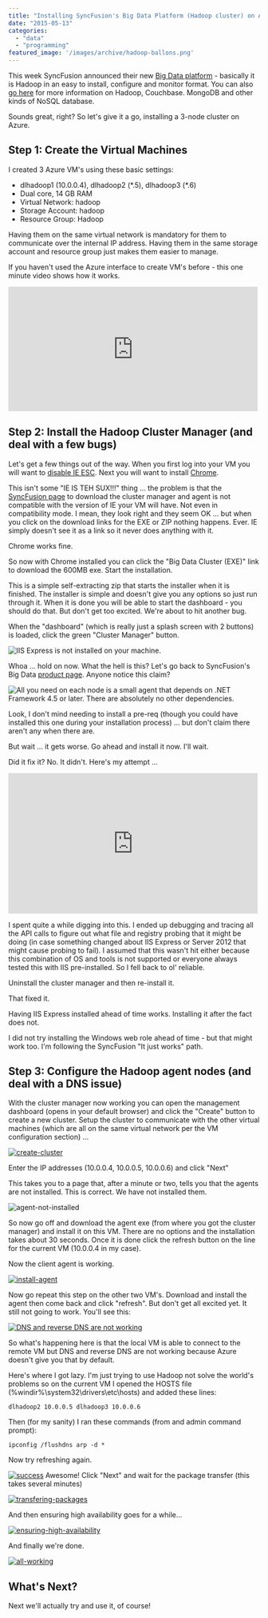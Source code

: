 ```yaml
---
title: "Installing SyncFusion's Big Data Platform (Hadoop cluster) on Azure Virtual Machines"
date: "2015-05-13"
categories: 
  - "data"
  - "programming"
featured_image: '/images/archive/hadoop-ballons.png'
---
```


This week SyncFusion announced their new [Big Data platform](http://syncfusion.com/products/big-data) - basically it is Hadoop in an easy to install, configure and monitor format. You can also [go here](https://www.couchbase.com/resources/why-nosql) for more information on Hadoop, Couchbase. MongoDB and other kinds of NoSQL database.

Sounds great, right? So let's give it a go, installing a 3-node cluster on Azure.

## Step 1: Create the Virtual Machines

I created 3 Azure VM's using these basic settings:

- dlhadoop1 (10.0.0.4), dlhadoop2 (\*.5), dlhadoop3 (\*.6)
- Dual core, 14 GB RAM
- Virtual Network: hadoop
- Storage Account: hadoop
- Resource Group: Hadoop

Having them on the same virtual network is mandatory for them to communicate over the internal IP address. Having them in the same storage account and resource group just makes them easier to manage.

If you haven't used the Azure interface to create VM's before - this one minute video shows how it works.

<iframe src="https://player.vimeo.com/video/127752937" width="500" height="249" frameborder="0" allowfullscreen="allowfullscreen"></iframe>

## Step 2: Install the Hadoop Cluster Manager (and deal with a few bugs)

Let's get a few things out of the way. When you first log into your VM you will want to [disable IE ESC](http://www.rackspace.com/knowledge_center/article/disable-ie-enhanced-security-on-windows-server-2012). Next you will want to install [Chrome](https://www.google.com/chrome/).

This isn't some "IE IS TEH SUX!!!" thing ... the problem is that the [SyncFusion page](http://www.syncfusion.com/downloads/bigdata/confirmation) to download the cluster manager and agent is not compatible with the version of IE your VM will have. Not even in compatibility mode. I mean, they look right and they seem OK ... but when you click on the download links for the EXE or ZIP nothing happens. Ever. IE simply doesn't see it as a link so it never does anything with it.

Chrome works fine.

So now with Chrome installed you can click the "Big Data Cluster (EXE)" link to download the 600MB exe. Start the installation.

This is a simple self-extracting zip that starts the installer when it is finished. The installer is simple and doesn't give you any options so just run through it. When it is done you will be able to start the dashboard - you should do that. But don't get too excited. We're about to hit another bug.

When the "dashboard" (which is really just a splash screen with 2 buttons) is loaded, click the green "Cluster Manager" button.

![IIS Express is not installed on your machine.](/images/archive/iis-error.png)

Whoa ... hold on now. What the hell is this? Let's go back to SyncFusion's Big Data [product page](http://www.syncfusion.com/products/big-data). Anyone notice this claim?

![All you need on each node is a small agent that depends on .NET Framework 4.5 or later. There are absolutely no other dependencies.](/images/archive/no-prereqs.png)

Look, I don't mind needing to install a pre-req (though you could have installed this one during your installation process) ... but don't claim there aren't any when there are.

But wait ... it gets worse. Go ahead and install it now. I'll wait.

Did it fix it? No. It didn't. Here's my attempt ...

<iframe src="https://player.vimeo.com/video/127758046" width="500" height="281" frameborder="0" allowfullscreen="allowfullscreen"></iframe>

I spent quite a while digging into this. I ended up debugging and tracing all the API calls to figure out what file and registry probing that it might be doing (in case something changed about IIS Express or Server 2012 that might cause probing to fail). I assumed that this wasn't hit either because this combination of OS and tools is not supported or everyone always tested this with IIS pre-installed. So I fell back to ol' reliable.

Uninstall the cluster manager and then re-install it.

That fixed it.

Having IIS Express installed ahead of time works. Installing it after the fact does not.

I did not try installing the Windows web role ahead of time - but that might work too. I'm following the SyncFusion "It just works" path.

## Step 3: Configure the Hadoop agent nodes (and deal with a DNS issue)

With the cluster manager now working you can open the management dashboard (opens in your default browser) and click the "Create" button to create a new cluster. Setup the cluster to communicate with the other virtual machines (which are all on the same virtual network per the VM configuration section) ...

 [![create-cluster](/images/archive/create-cluster.png)](http://www.roberthorvick.com/wp-content/uploads/2015/05/create-cluster.png) 

Enter the IP addresses (10.0.0.4, 10.0.0.5, 10.0.0.6) and click "Next"

This takes you to a page that, after a minute or two, tells you that the agents are not installed. This is correct. We have not installed them.

![agent-not-installed](/images/archive/agent-not-installed.png)

So now go off and download the agent exe (from where you got the cluster manager) and install it on this VM. There are no options and the installation takes about 30 seconds. Once it is done click the refresh button on the line for the current VM (10.0.0.4 in my case).

Now the client agent is working.

 [![install-agent](/images/archive/install-agent.png)](http://www.roberthorvick.com/wp-content/uploads/2015/05/install-agent.png) 

Now go repeat this step on the other two VM's. Download and install the agent then come back and click "refresh". But don't get all excited yet. It still not going to work. You'll see this:

 [![DNS and reverse DNS are not working](/images/archive/dns-bad.png)](http://www.roberthorvick.com/wp-content/uploads/2015/05/dns-bad.png) 

So what's happening here is that the local VM is able to connect to the remote VM but DNS and reverse DNS are not working because Azure doesn't give you that by default.

Here's where I got lazy. I'm just trying to use Hadoop not solve the world's problems so on the current VM I opened the HOSTS file (%windir%\\system32\\drivers\\etc\\hosts) and added these lines:

`dlhadoop2 10.0.0.5 dlhadoop3 10.0.0.6`

Then (for my sanity) I ran these commands (from and admin command prompt):

`ipconfig /flushdns arp -d *`

Now try refreshing again.

 [![success](/images/archive/success.png)](http://www.roberthorvick.com/wp-content/uploads/2015/05/success.png) Awesome! Click "Next" and wait for the package transfer (this takes several minutes)

[![transfering-packages](/images/archive/transfering-packages.png)](http://www.roberthorvick.com/wp-content/uploads/2015/05/transfering-packages.png)

And then ensuring high availability goes for a while...

[![ensuring-high-availability](/images/archive/ensuring-high-availability.png)](http://www.roberthorvick.com/wp-content/uploads/2015/05/ensuring-high-availability.png)

And finally we're done.

[![all-working](/images/archive/all-working.png)](http://www.roberthorvick.com/wp-content/uploads/2015/05/all-working.png)

## What's Next?

Next we'll actually try and use it, of course!
